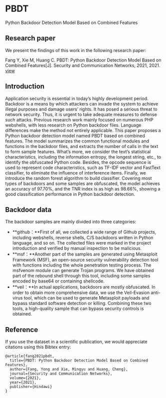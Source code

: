 # PBDT
Python Backdoor Detection Model Based on Combined Features

## Research paper

We present the findings of this work in the following research paper:

Fang Y, Xie M, Huang C. PBDT: Python Backdoor Detection Model Based on Combined Features[J]. Security and Communication Networks, 2021, 2021. [view](https://www.hindawi.com/journals/scn/2021/9923234/)

## Introduction

Application security is essential in today’s highly development period. Backdoor is a means by which attackers can invade the system to achieve illegal purposes and damage users’ rights. It has posed a serious threat to network security. Thus, it is urgent to take adequate measures to defense such attacks. Previous research work mainly focused on numerous PHP webshells, with less research on Python backdoor files. Language differences make the method not entirely applicable. This paper proposes a Python backdoor detection model named PBDT based on combined features. The model summarizes the common functional modules and functions in the backdoor files, and extracts the number of calls in the text to form sample features. What’s more, we consider the text’s statistical characteristics, including the information entropy, the longest string, etc., to identify the obfuscated Python code. Besides, the opcode sequence is used to represent code characteristics, such as TF-IDF vector and FastText classifier, to eliminate the influence of interference items. Finally, we introduce the random forest algorithm to build classifier. Covering most types of backdoors and some samples are obfuscated, the model achieves an accuracy of 97.70%, and the TNR index is as high as 98.66%, showing a good classification performance in Python backdoor detection.

## Backdoor data

The backdoor samples are mainly divided into three categories:

-  **github：**First of all, we collected a wide range of Github projects, including webshells, reverse shells, C/S backdoors written in Python language, and so on. The collected files were marked in the project introduction and verified by manual inspection to be malicious.
-  **msf：**Another part of the samples are generated using Metasploit Framework (MSF), an open-source security vulnerability detection tool with functions including the whole penetration testing process. The msfvenom module can generate Trojan programs. We have obtained part of the rebound shell through this tool, including some samples encoded by base64 or containing shellcode.
-  **veil：**In actual applications, backdoors are mostly obfuscated. In order to obtain more comprehensive data, we use the Veil-Evasion anti-virus tool, which can be used to generate Metasploit payloads and bypass standard software detection or killing. Combining these two tools, a high-quality sample that can bypass security controls is obtained.

## Reference

If you use the dataset in a scientific publication, we would appreciate citations using this Bibtex entry:

```
@article{fang2021pbdt,
  title={PBDT: Python Backdoor Detection Model Based on Combined Features},
  author={Fang, Yong and Xie, Mingyu and Huang, Cheng},
  journal={Security and Communication Networks},
  volume={2021},
  year={2021},
  publisher={Hindawi}
}
```


